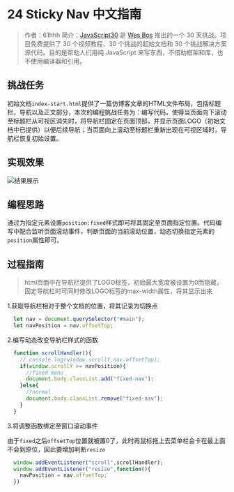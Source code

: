 # 24 Sticky Nav 中文指南

> 作者：61hhh 
> 简介：[JavaScript30](https://javascript30.com) 是 [Wes Bos](https://github.com/wesbos) 推出的一个 30 天挑战。项目免费提供了 30 个视频教程、30 个挑战的起始文档和 30 个挑战解决方案源代码。目的是帮助人们用纯 JavaScript 来写东西，不借助框架和库，也不使用编译器和引用。

## 挑战任务
初始文档`index-start.html`提供了一篇仿博客文章的HTML文件布局，包括标题栏，导航以及正文部分，本次的编程挑战任务为：编写代码，使得当页面向下滚动至标题栏从可视区消失时，将导航栏固定在页面顶部，并显示页面LOGO（初始文档中已提供）以便后续导航；当页面向上滚动至标题栏重新出现在可视区域时，导航栏恢复初始设置。

## 实现效果
![结果展示](https://pic.downk.cc/item/5ec27e64c2a9a83be518ac9c.png)

## 编程思路
通过为指定元素设置`position:fixed`样式即可将其固定至页面指定位置。代码编写中配合监听页面滚动事件，判断页面的当前滚动位置，动态切换指定元素的`position`属性即可。

## 过程指南    
> html页面中在导航栏提供了LOGO标签，初始最大宽度被设置为0而隐藏，固定导航栏时可同时修改LOGO标签的max-width属性，将其显示出来   

1.获取导航栏相对于整个文档的位置，将其记录为切换点   
```js
  let nav = document.querySelector("#main");
  let navPosition = nav.offsetTop;
```
2.编写动态改变导航栏样式的函数
```js   
  function scrollHandler(){
    // console.log(window.scrollY,nav.offsetTop);
    if(window.scrollY >= navPosition){
      //fixed menu
      document.body.classList.add("fixed-nav");
    }else{
      //normal
      document.body.classList.remove("fixed-nav");
    }
  }
```
3.将调整函数绑定至窗口滚动事件

由于`fixed`之后`offsetTop`位置就被置0了，此时再鼠标拖上去菜单栏会卡在最上面不会到原位，因此要增加判断`resize`

```js
  window.addEventListener("scroll",scrollHandler);
  window.addEventListener("resize",function(){
    navPosition = nav.offsetTop;
  })
```